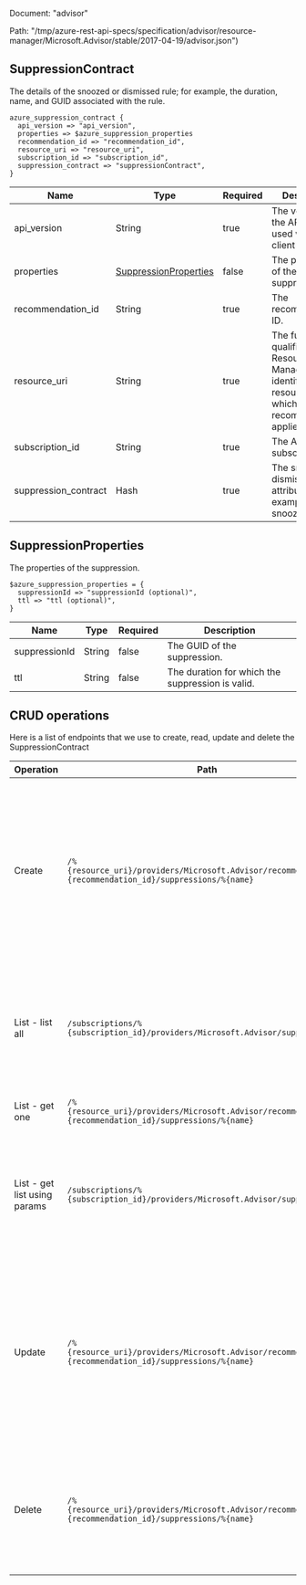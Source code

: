 Document: "advisor"


Path: "/tmp/azure-rest-api-specs/specification/advisor/resource-manager/Microsoft.Advisor/stable/2017-04-19/advisor.json")

## SuppressionContract

The details of the snoozed or dismissed rule; for example, the duration, name, and GUID associated with the rule.

```puppet
azure_suppression_contract {
  api_version => "api_version",
  properties => $azure_suppression_properties
  recommendation_id => "recommendation_id",
  resource_uri => "resource_uri",
  subscription_id => "subscription_id",
  suppression_contract => "suppressionContract",
}
```

| Name        | Type           | Required       | Description       |
| ------------- | ------------- | ------------- | ------------- |
|api_version | String | true | The version of the API to be used with the client request. |
|properties | [SuppressionProperties](#suppressionproperties) | false | The properties of the suppression. |
|recommendation_id | String | true | The recommendation ID. |
|resource_uri | String | true | The fully qualified Azure Resource Manager identifier of the resource to which the recommendation applies. |
|subscription_id | String | true | The Azure subscription ID. |
|suppression_contract | Hash | true | The snoozed or dismissed attribute; for example, the snooze duration. |
        
## SuppressionProperties

The properties of the suppression.

```puppet
$azure_suppression_properties = {
  suppressionId => "suppressionId (optional)",
  ttl => "ttl (optional)",
}
```

| Name        | Type           | Required       | Description       |
| ------------- | ------------- | ------------- | ------------- |
|suppressionId | String | false | The GUID of the suppression. |
|ttl | String | false | The duration for which the suppression is valid. |



## CRUD operations

Here is a list of endpoints that we use to create, read, update and delete the SuppressionContract

| Operation | Path | Verb | Description | OperationID |
| ------------- | ------------- | ------------- | ------------- | ------------- |
|Create|`/%{resource_uri}/providers/Microsoft.Advisor/recommendations/%{recommendation_id}/suppressions/%{name}`|Put|Enables the snoozed or dismissed attribute of a recommendation. The snoozed or dismissed attribute is referred to as a suppression. Use this API to create or update the snoozed or dismissed status of a recommendation.|Suppressions_Create|
|List - list all|`/subscriptions/%{subscription_id}/providers/Microsoft.Advisor/suppressions`|Get|Retrieves the list of snoozed or dismissed suppressions for a subscription. The snoozed or dismissed attribute of a recommendation is referred to as a suppression.|Suppressions_List|
|List - get one|`/%{resource_uri}/providers/Microsoft.Advisor/recommendations/%{recommendation_id}/suppressions/%{name}`|Get|Obtains the details of a suppression.|Suppressions_Get|
|List - get list using params|`/subscriptions/%{subscription_id}/providers/Microsoft.Advisor/suppressions`|Get|Retrieves the list of snoozed or dismissed suppressions for a subscription. The snoozed or dismissed attribute of a recommendation is referred to as a suppression.|Suppressions_List|
|Update|`/%{resource_uri}/providers/Microsoft.Advisor/recommendations/%{recommendation_id}/suppressions/%{name}`|Put|Enables the snoozed or dismissed attribute of a recommendation. The snoozed or dismissed attribute is referred to as a suppression. Use this API to create or update the snoozed or dismissed status of a recommendation.|Suppressions_Create|
|Delete|`/%{resource_uri}/providers/Microsoft.Advisor/recommendations/%{recommendation_id}/suppressions/%{name}`|Delete|Enables the activation of a snoozed or dismissed recommendation. The snoozed or dismissed attribute of a recommendation is referred to as a suppression.|Suppressions_Delete|
